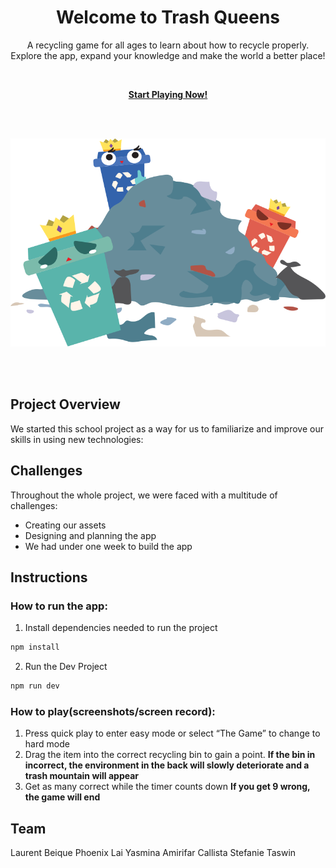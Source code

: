 <h1 align="center">Welcome to Trash Queens</h1>
<p align="center">A recycling game for all ages to learn about how to recycle properly. Explore the app, expand your knowledge and make the world a better place!</p>
<br>
<p align="center"><strong><a href="https://tq-server-production.up.railway.app/" target="_blank">Start Playing Now!</a></strong></p>
<br>
<br>
<p align="center"><img src="/public/assets/others/hero-image.svg" alt="trees"/></p>
<br>
<br>

## Project Overview
We started this school project as a way for us to familiarize and improve our skills in using new technologies: 


## Challenges
Throughout the whole project, we were faced with a multitude of challenges:
- Creating our assets
- Designing and planning the app
- We had under one week to build the app

## Instructions
### How to run the app:
1. Install dependencies needed to run the project

```sh
npm install
```
2. Run the Dev Project

```sh
npm run dev
```

### How to play(screenshots/screen record):
1. Press quick play to enter easy mode or select “The Game” to change to hard mode
2. Drag the item into the correct recycling bin to gain a point. **If the bin in incorrect, the environment in the back will slowly deteriorate and a trash mountain will appear**
3. Get as many correct while the timer counts down **If you get 9 wrong, the game will end**


## Team
Laurent Beique
Phoenix Lai
Yasmina Amirifar
Callista Stefanie Taswin
